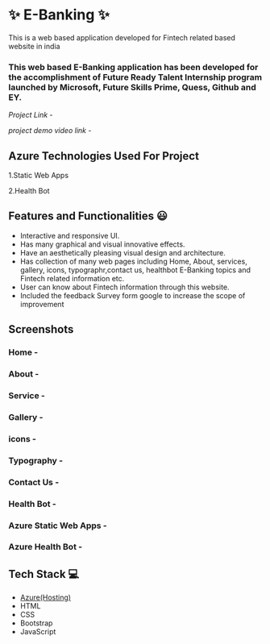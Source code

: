 # ✨ E-Banking  ✨

This is a web based application developed for Fintech related based website in india

### This web based E-Banking application has been developed for the accomplishment of Future Ready Talent Internship program launched by Microsoft, Future Skills Prime, Quess, Github and EY.


*Project Link* - 

*project demo video link* -


## Azure Technologies Used For Project

1.Static Web Apps

2.Health Bot


## Features and Functionalities 😃

- Interactive and responsive UI.
- Has many graphical and visual innovative effects.
- Have an aesthetically pleasing visual design and architecture.
- Has collection of many web pages including Home, About, services, gallery, icons, typographr,contact us, healthbot E-Banking topics and Fintech related information etc.
- User can know about Fintech information through this website.
- Included the feedback Survey form google to increase the scope of improvement 

## Screenshots






### Home -






















### About -



















### Service -





















### Gallery -

















### icons -
















### Typography -




















### Contact Us -



















### Health Bot -



















### Azure Static Web Apps -


















### Azure Health Bot -



















 


## Tech Stack 💻

- [Azure(Hosting)](https://azure.microsoft.com/en-in/features/azure-portal/)
- HTML
- CSS
- Bootstrap
- JavaScript
